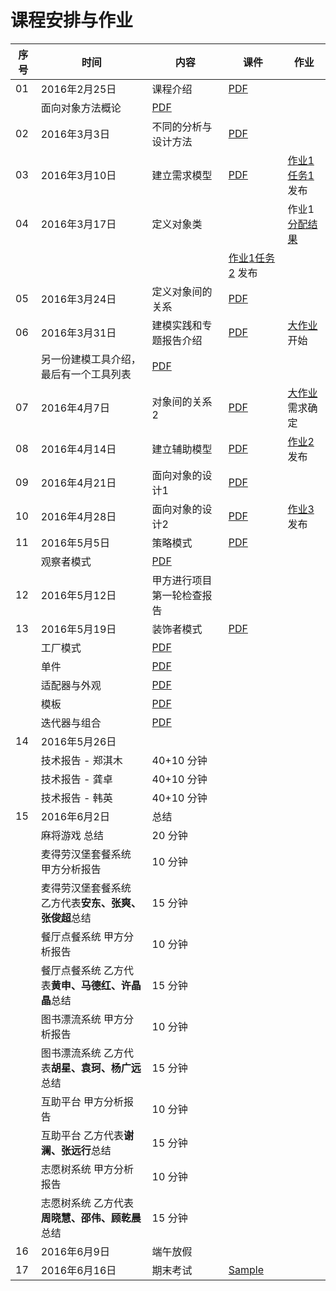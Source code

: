 课程安排与作业
=============

序号 | 时间  |  内容 | 课件  | 作业
-- | --- | ---------- | -- | ----
01 | 2016年2月25日 | 课程介绍 | [ PDF](slides/chap00.pdf) |
 |  | 面向对象方法概论 | [ PDF](slides/chap01.pdf) |
02 | 2016年3月3日 | 不同的分析与设计方法 |  [PDF](slides/chap02.pdf) |
03 | 2016年3月10日 | 建立需求模型 |  [PDF](slides/chap03.pdf) | [作业1任务1](hw1.md#任务1)  发布
04 | 2016年3月17日 | 定义对象类 |  | 作业1 [分配结果](hw1.md#分配结果)
 |  |  |  |  [作业1任务2](hw1.md#任务2)  发布
05 | 2016年3月24日 | 定义对象间的关系  | [PDF](slides/chap04.pdf) |
06 | 2016年3月31日 | 建模实践和专题报告介绍 |[PDF](slides/mid-intro.pdf) |[大作业](hw-proj.md) 开始
 |  | 另一份建模工具介绍，最后有一个工具列表|[PDF](slides/modeltools-2015.pdf) |
07 | 2016年4月7日 | 对象间的关系2  | [PDF](slides/chap05.pdf) | [大作业](hw-proj.md) 需求确定
08 | 2016年4月14日 | 建立辅助模型  | [PDF](slides/chap06.pdf) | [作业2](hw2.md)发布
09 | 2016年4月21日 | 面向对象的设计1  | [PDF](slides/chap07.pdf)  |
10 | 2016年4月28日 | 面向对象的设计2 | [PDF](slides/chap08.pdf)  | [作业3](hw3.md) 发布
11 | 2016年5月5日 | 策略模式 | [PDF](slides/dp00.pdf)  |
   |  | 观察者模式 | [PDF](slides/dp01.pdf) |
12 | 2016年5月12日 | 甲方进行项目第一轮检查报告  |  |
13 | 2016年5月19日 | 装饰者模式 | [PDF](slides/dp02.pdf)  |
   |  | 工厂模式 | [PDF](slides/dp03.pdf)|
   |  | 单件 | [PDF](slides/dp04.pdf)|
   |  | 适配器与外观 | [PDF](slides/dp05.pdf)|
   |  | 模板 | [PDF](slides/dp06.pdf)|
   |  | 迭代器与组合 | [PDF](slides/dp07.pdf)|
14 | 2016年5月26日 |  |  |
   |  | 技术报告 - 郑淇木 | 40+10 分钟|
   |  | 技术报告 - 龚卓 | 40+10 分钟 |
   |  | 技术报告 - 韩英 | 40+10 分钟 |
15 | 2016年6月2日 | 总结 |  |
   |  | 麻将游戏 总结 | 20 分钟 |
   |  | 麦得劳汉堡套餐系统 甲方分析报告 | 10 分钟 |
   |  | 麦得劳汉堡套餐系统 乙方代表**安东、张爽、张俊超**总结 | 15 分钟 |
   |  | 餐厅点餐系统 甲方分析报告 | 10 分钟 |
   |  | 餐厅点餐系统 乙方代表**黄申、马德红、许晶晶**总结 | 15 分钟 |
   |  | 图书漂流系统 甲方分析报告 | 10 分钟 |
   |  | 图书漂流系统 乙方代表**胡星、袁珂、杨广远**总结 | 15 分钟 |
   |  | 互助平台 甲方分析报告 | 10 分钟 |
   |  | 互助平台 乙方代表**谢澜、张远行**总结 | 15 分钟 |
   |  | 志愿树系统 甲方分析报告 | 10 分钟 |
   |  | 志愿树系统 乙方代表**周晓慧、邵伟、顾乾晨**总结 | 15 分钟 |
16 | 2016年6月9日 | 端午放假  |  |
17 | 2016年6月16日 | 期末考试  | [Sample](slides/sample.pdf) |
